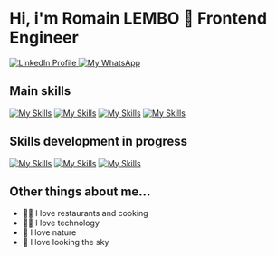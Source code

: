 # Hi, i'm Romain LEMBO 👋 Frontend Engineer 

<div id="badges">
  <a href="https://www.linkedin.com/in/romainlembo">
    <img src="https://img.shields.io/badge/LinkedIn-blue?style=for-the-badge&logo=linkedin&logoColor=white" alt="LinkedIn Profile"/>
  </a>
  <a href="https://api.whatsapp.com/send?phone=+33645262075&text=urlencodedtext">
    <img src="https://img.shields.io/badge/WhatsApp-25D366?style=for-the-badge&logo=whatsapp&logoColor=white" alt="My WhatsApp" />
  </a>
</div>

## Main skills
[![My Skills](https://skills.thijs.gg/icons?i=react&theme=light)](https://skills.thijs.gg "React 18")
[![My Skills](https://skills.thijs.gg/icons?i=nodejs&theme=light)](https://skills.thijs.gg "Node 18")
[![My Skills](https://skills.thijs.gg/icons?i=ts&theme=light)](https://skills.thijs.gg "TypeScript 5") 
[![My Skills](https://skills.thijs.gg/icons?i=aws&theme=light)](https://skills.thijs.gg "AWS")

## Skills development in progress
[![My Skills](https://skills.thijs.gg/icons?i=nextjs&theme=light)](https://skills.thijs.gg "Next 13")
[![My Skills](https://skills.thijs.gg/icons?i=tailwind&theme=light)](https://skills.thijs.gg "Tailwind 3")
[![My Skills](https://skills.thijs.gg/icons?i=figma&theme=light)](https://skills.thijs.gg "Figma")

## Other things about me...

- 🧑‍🍳 I love restaurants and cooking
- 👨‍💻 I love technology
- 🌿 I love nature
- 🌌 I love looking the sky

<!--
**rlembo06/rlembo06** is a ✨ _special_ ✨ repository because its `README.md` (this file) appears on your GitHub profile.

Here are some ideas to get you started:

- 🔭 I’m currently working on ...
- 🌱 I’m currently learning ...
- 👯 I’m looking to collaborate on ...
- 🤔 I’m looking for help with ...
- 💬 Ask me about ...
- 📫 How to reach me: ...
- 😄 Pronouns: ...
- ⚡ Fun fact: ...
-->
